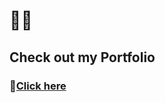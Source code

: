 # 🤗🤗 
## Check out my Portfolio
### 🔗<a href="https://bharathportfolio19.netlify.app/">Click here</a>
